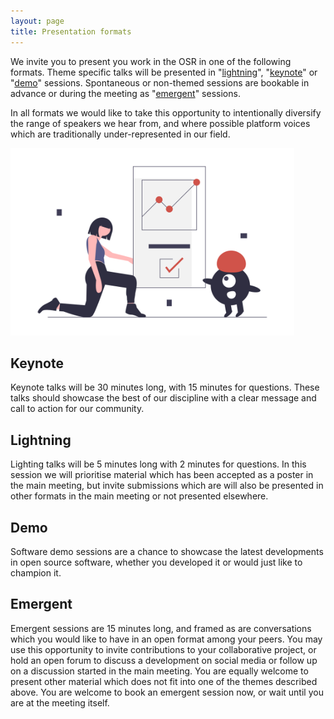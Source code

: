 ```yaml
---
layout: page
title: Presentation formats
---
```


We invite you to present you work in the OSR in one of the following formats. Theme specific talks will be presented in "[lightning](#lightning)", "[keynote](#keynote)" or "[demo](#demo)" sessions. Spontaneous or non-themed sessions are bookable in advance or during the meeting as "[emergent](#emergent)" sessions.

In all formats we would like to take this opportunity to intentionally diversify the range of speakers we hear from, and where possible platform voices which are traditionally under-represented in our field.

<img src="/img/undraw_team_collaboration_8eoc.png" height="300">

## Keynote

Keynote talks will be 30 minutes long, with 15 minutes for questions. These talks should showcase the best of our discipline with a clear message and call to action for our community.


## Lightning

Lighting talks will be 5 minutes long with 2 minutes for questions. In this session we will prioritise material which has been accepted as a poster in the main meeting, but invite submissions which are will also be presented in other formats in the main meeting or not presented elsewhere.

## Demo

Software demo sessions are a chance to showcase the latest developments in open source software, whether you developed it or would just like to champion it.

## Emergent

Emergent sessions are 15 minutes long, and framed as are conversations which you would like to have in an open format among your peers. You may use this opportunity to invite contributions to your collaborative project, or hold an open forum to discuss a development on social media or follow up on a discussion started in the main meeting. You are equally welcome to present other material which does not fit into one of the themes described above. You are welcome to book an emergent session now, or wait until you are at the meeting itself.
